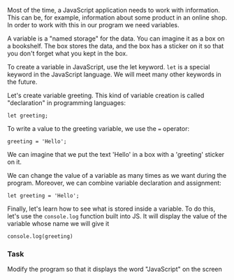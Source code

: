 Most of the time, a JavaScript application needs to work with information. This can be, for example, information about some product in an online shop. In order to work with this in our program we need variables.

A variable is a "named storage" for the data. You can imagine it as a box on a bookshelf. The box stores the data, and the box has a sticker on it so that you don't forget what you kept in the box.

To create a variable in JavaScript, use the let keyword. `let` is a special keyword in the JavaScript language. We will meet many other keywords in the future.

Let's create variable greeting. This kind of variable creation is called "declaration" in programming languages:
```
let greeting;
```

To write a value to the greeting variable, we use the `=` operator:
```
greeting = 'Hello';
```
We can imagine that we put the text 'Hello' in a box with a 'greeting' sticker on it.

We can change the value of a variable as many times as we want during the program. Moreover, we can combine variable declaration and assignment:
```
let greeting = 'Hello';
```

Finally, let's learn how to see what is stored inside a variable. To do this, let's use the `console.log` function built into JS. It will display the value of the variable whose name we will give it
```
console.log(greeting)
```

### Task
Modify the program so that it displays the word "JavaScript" on the screen
